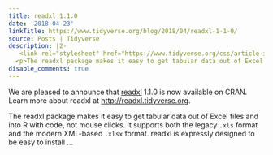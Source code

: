 ```yaml
---
title: readxl 1.1.0
date: '2018-04-23'
linkTitle: https://www.tidyverse.org/blog/2018/04/readxl-1-1-0/
source: Posts | Tidyverse
description: |2-
   <link rel="stylesheet" href="https://www.tidyverse.org/css/article-image.css" type="text/css" /> <p>We are pleased to announce that <a href="http://readxl.tidyverse.org">readxl</a> 1.1.0 is now available on CRAN. Learn more about readxl at <a href="http://readxl.tidyverse.org" class="uri">http://readxl.tidyverse.org</a>.</p>
  <p>The readxl package makes it easy to get tabular data out of Excel files and into R with code, not mouse clicks. It supports both the legacy <code>.xls</code> format and the modern XML-based <code>.xlsx</code> format. readxl is expressly designed to be easy to install ...
disable_comments: true
---
```

 <link rel="stylesheet" href="https://www.tidyverse.org/css/article-image.css" type="text/css" /> <p>We are pleased to announce that <a href="http://readxl.tidyverse.org">readxl</a> 1.1.0 is now available on CRAN. Learn more about readxl at <a href="http://readxl.tidyverse.org" class="uri">http://readxl.tidyverse.org</a>.</p>
<p>The readxl package makes it easy to get tabular data out of Excel files and into R with code, not mouse clicks. It supports both the legacy <code>.xls</code> format and the modern XML-based <code>.xlsx</code> format. readxl is expressly designed to be easy to install ...